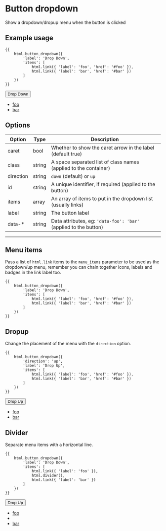# Button dropdown

Show a dropdown/dropup menu when the button is clicked

## Example usage

```twig
{{
    html.button_dropdown({
        'label': 'Drop Down',
        'items': [
            html.link({ 'label': 'foo', 'href': '#foo' }),
            html.link({ 'label': 'bar', 'href': '#bar' })
        ]
    })
}}
```

<div class="btn__group">
    <button type="button" class="btn dropdown__toggle" data-toggle="dropdown">Drop Down
    <span class="caret"></span></button>
    <ul class="dropdown__menu">
        <li><a href="#foo">foo</a></li>
        <li><a href="#bar">bar</a></li>
    </ul>
</div>

## Options

Option    | Type   | Description
--------- | ------ | -----------------------------------------------------------
caret     | bool   | Whether to show the caret arrow in the label (default true)
class     | string | A space separated list of class names (applied to the container)
direction | string | `down` (default) or `up`
id        | string | A unique identifier, if required (applied to the button)
items     | array  | An array of items to put in the dropdown list (usually links)
label     | string | The button label
data-*    | string | Data attributes, eg: `'data-foo': 'bar'` (applied to the button)

----

## Menu items

Pass a list of `html.link` items to the `menu_items` parameter to be used as the dropdown/up menu, remember you can chain together icons, labels and badges in the link label too.

```twig
{{
    html.button_dropdown({
        'label': 'Drop Down',
        'items': [
            html.link({ 'label': 'foo', 'href': '#foo' }),
            html.link({ 'label': 'bar', 'href': '#bar' })
        ]
    })
}}
```

## Dropup

Change the placement of the menu with the `direction` option.


```twig
{{
    html.button_dropdown({
        'direction': 'up',
        'label': 'Drop Up',
        'items': [
            html.link({ 'label': 'foo', 'href': '#foo' }),
            html.link({ 'label': 'bar', 'href': '#bar' })
        ]
    })
}}
```

<p>
    <div class="btn__group dropup">
        <button type="button" class="btn dropdown__toggle" data-toggle="dropdown">Drop Up          <span class="caret"></span></button>
        <ul class="dropdown__menu">
            <li><a href="#">foo</a></li>
            <li><a href="#">bar</a></li>
        </ul>
    </div>
</p>

## Divider

Separate menu items with a horizontal line.

```twig
{{
    html.button_dropdown({
        'label': 'Drop Down',
        'items': [
            html.link({ 'label': 'foo' }),
            html.divider(),
            html.link({ 'label': 'bar' })
        ]
    })
}}
```

<p>
    <div class="btn__group dropup">
        <button type="button" class="btn dropdown__toggle" data-toggle="dropdown">Drop Up          <span class="caret"></span></button>
        <ul class="dropdown__menu">
            <li><a href="#">foo</a></li>
            <li><span class="divider"></span></li>
            <li><a href="#">bar</a></li>
        </ul>
    </div>
</p>
